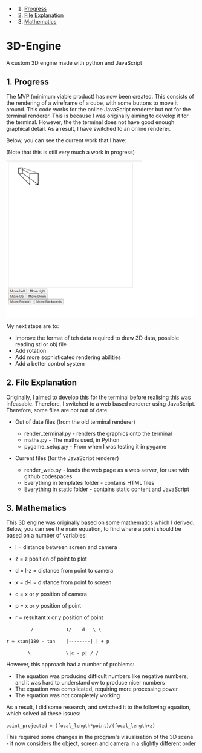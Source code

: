 <!-- vscode-markdown-toc -->
* 1. [Progress](#Progress)
* 2. [File Explanation](#FileExplanation)
* 3. [Mathematics](#Mathematics)

<!-- vscode-markdown-toc-config
	numbering=true
	autoSave=true
	/vscode-markdown-toc-config -->
<!-- /vscode-markdown-toc -->

# 3D-Engine
A custom 3D engine made with python and JavaScript

##  1. <a name='Progress'></a>Progress
The MVP (minimum viable product) has now been created. This consists of the rendering of a wireframe of a cube, with some buttons to move it around. This code works for the online JavaScript renderer but not for the terminal renderer. This is because I was originally aiming to develop it for the terminal. However, the the terminal does not have good enough graphical detail. As a result, I have switched to an online renderer.

Below, you can see the current work that I have:

(Note that this is still very much a work in progress)

<img src="current_progress.png" alt="An image of what I have right now"/>

My next steps are to:
* Improve the format of teh data required to draw 3D data, possible reading stl or obj file
* Add rotation
* Add more sophisticated rendering abilities
* Add a better control system

##  2. <a name='FileExplanation'></a>File Explanation
Originally, I aimed to develop this for the terminal before realising this was infeasable. Therefore, I switched to a web based renderer using JavaScript. Therefore, some files are not out of date

* Out of date files (from the old terminal renderer)
    * render_terminal.py - renders the graphics onto the terminal
    * maths.py - The maths used, in Python
    * pygame_setup.py - From when I was testing it in pygame

* Current files (for the JavaScript renderer)
    * render_web.py - loads the web page as a web server, for use with github codespaces
    * Everything in templates folder - contains HTML files
    * Everything in static folder - contains static content and JavaScript


##  3. <a name='Mathematics'></a>Mathematics
This 3D engine was originally based on some mathematics which I derived. Below, you can see the main equation, to find where a point should be based on a number of variables:

* l = distance between screen and camera

* z = z position of point to plot

* d = l-z = distance from point to camera

* x = d-l = distance from point to screen

* c = x or y position of camera

* p = x or y position of point

* r = resultant x or y position of point



`         /          - 1/    d   \ \` 


`r = xtan|180 - tan    |--------| | + p ` 

`         \             \|c - p| / / `  

However, this approach had a number of problems:
* The equation was producing difficult numbers like negative numbers, and it was hard to understand ow to produce nicer numbers
* The equation was complicated, requiring more processing power
* The equation was not completely working

As a result, I did some research, and switched it to the following equation, which solved all these issues:

`point_projected = (focal_length*point)/(focal_length+z)`

This required some changes in the program's visualisation of the 3D scene - it now considers the object, screen and camera in a slightly different order
